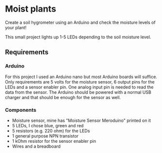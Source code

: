 # Moist plants

Create a soil hygrometer using an Arduino and check the moisture levels of your plant!

This small project lights up 1-5 LEDs depending to the soil moisture level.

## Requirements

### Arduino

For this project I used an Arduino nano but most Arduino boards will suffice.
Only requirements are 5 volts for the moisture sensor, 6 output pins for the LEDs and a sensor enabler pin.
One analog input pin is needed to read the data from the sensor. The Arduino should be powered with a normal
USB charger and that should be enough for the sensor as well.

### Components

- Moisture sensor, mine has "Moisture Sensor Meroduino" printed on it
- 5 LEDs, I chose blue, green and red
- 5 resistors (e.g. 220 ohm) for the LEDs
- 1 general purpose NPN transistor
- 1 kOhm resistor for the sensor enabler pin
- Wires and a breadboard
